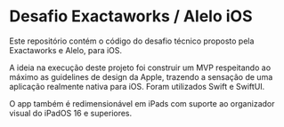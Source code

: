 # Desafio Exactaworks / Alelo iOS

Este repositório contém o código do desafio técnico proposto pela Exactaworks e Alelo, para iOS.

A ideia na execução deste projeto foi construir um MVP respeitando ao máximo as guidelines de design da Apple, trazendo a sensação de uma aplicação realmente nativa para iOS. Foram utilizados Swift e SwiftUI.

O app também é redimensionável em iPads com suporte ao organizador visual do iPadOS 16 e superiores. 